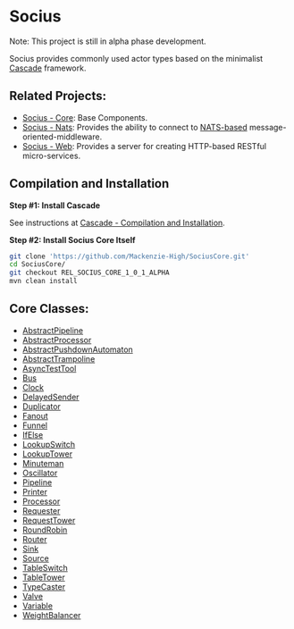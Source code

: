 # Socius 

Note: This project is still in alpha phase development.

Socius provides commonly used actor types based on the minimalist [Cascade](https://github.com/Mackenzie-High/Cascade) framework. 

## Related Projects:

* [Socius - Core](https://github.com/Mackenzie-High/SociusCore): Base Components. 
* [Socius - Nats](https://github.com/Mackenzie-High/SociusNats): Provides the ability to connect to [NATS-based](https://nats.io/) message-oriented-middleware.
* [Socius - Web](https://github.com/Mackenzie-High/SociusWeb): Provides a server for creating HTTP-based RESTful micro-services. 

## Compilation and Installation

**Step #1: Install Cascade**

See instructions at [Cascade - Compilation and Installation](https://github.com/Mackenzie-High/Cascade#compilation-and-installation).

**Step #2: Install Socius Core Itself**
```bash
git clone 'https://github.com/Mackenzie-High/SociusCore.git'
cd SociusCore/
git checkout REL_SOCIUS_CORE_1_0_1_ALPHA
mvn clean install
```

## Core Classes:
* [AbstractPipeline](/documentation/AbstractPipeline.md)
* [AbstractProcessor](/documentation/AbstractProcessor.md)
* [AbstractPushdownAutomaton](/documentation/AbstractPushdownAutomaton.md)
* [AbstractTrampoline](/documentation/AbstractTrampoline.md)
* [AsyncTestTool](/documentation/AsyncTestTool.md)
* [Bus](/documentation/Bus.md)
* [Clock](/documentation/Clock.md)
* [DelayedSender](/documentation/DelayedSender.md)
* [Duplicator](/documentation/Duplicator.md)
* [Fanout](/documentation/Fanout.md)
* [Funnel](/documentation/Funnel.md)
* [IfElse](/documentation/IfElse.md)
* [LookupSwitch](/documentation/LookupSwitch.md)
* [LookupTower](/documentation/LookupTower.md)
* [Minuteman](/documentation/Minuteman.md)
* [Oscillator](/documentation/Oscillator.md)
* [Pipeline](/documentation/Pipeline.md)
* [Printer](/documentation/Printer.md)
* [Processor](/documentation/Processor.md)
* [Requester](/documentation/Requester.md)
* [RequestTower](/documentation/RequestTower.md)
* [RoundRobin](/documentation/RoundRobin.md)
* [Router](/documentation/Router.md)
* [Sink](/documentation/Sink.md)
* [Source](/documentation/Source.md)
* [TableSwitch](/documentation/TableSwitch.md)
* [TableTower](/documentation/TableTower.md)
* [TypeCaster](/documentation/TypeCaster.md)
* [Valve](/documentation/Valve.md)
* [Variable](/documentation/Variable.md)
* [WeightBalancer](/documentation/WeightBalancer.md)
